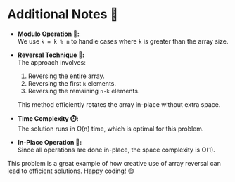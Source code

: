 # Additional Notes 📝

- **Modulo Operation 🔢:**  
  We use `k = k % n` to handle cases where `k` is greater than the array size.

- **Reversal Technique 🔄:**  
  The approach involves:
  1. Reversing the entire array.
  2. Reversing the first `k` elements.
  3. Reversing the remaining `n-k` elements.
  
  This method efficiently rotates the array in-place without extra space.

- **Time Complexity ⏱️:**  
  The solution runs in O(n) time, which is optimal for this problem.

- **In-Place Operation 🚀:**  
  Since all operations are done in-place, the space complexity is O(1).

This problem is a great example of how creative use of array reversal can lead to efficient solutions. Happy coding! 😊

